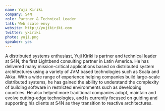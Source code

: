 ```yaml
---
name: Yuji Kiriki
company: S4N
role: Partner & Technical Leader
talk: Web scale envy
website: http://yujikiriki.com
twitter: ykiriki
photo: yuji.png
speaker: yes
---
```

A distributed systems enthusiast, Yuji Kiriki is partner and technical leader at S4N, the first Lightbend consulting partner in Latin America. He has delivered many mission-critical applications based on distributed system architectures using a variety of JVM based technologies such as Scala and Akka. With a wide range of experience helping companies build large-scale distributed systems, he has gained the ability to understand the complexity of building software in restricted environments such as developing countries. He also helped more traditional companies adopt, maintain and evolve cutting-edge technologies, and is currently focused on guiding and supporting his clients at S4N as they transition to reactive architectures.